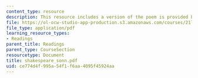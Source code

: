 ```yaml
---
content_type: resource
description: This resource includes a version of the poem is provided by Shakespeare.
file: https://ol-ocw-studio-app-production.s3.amazonaws.com/courses/21l-004-major-poets-fall-2001/ce774d4f995a54f1f6aa4095f45924aa_shakespeare_sonn.pdf
file_type: application/pdf
learning_resource_types:
- Readings
parent_title: Readings
parent_type: CourseSection
resourcetype: Document
title: shakespeare_sonn.pdf
uid: ce774d4f-995a-54f1-f6aa-4095f45924aa
---
```

